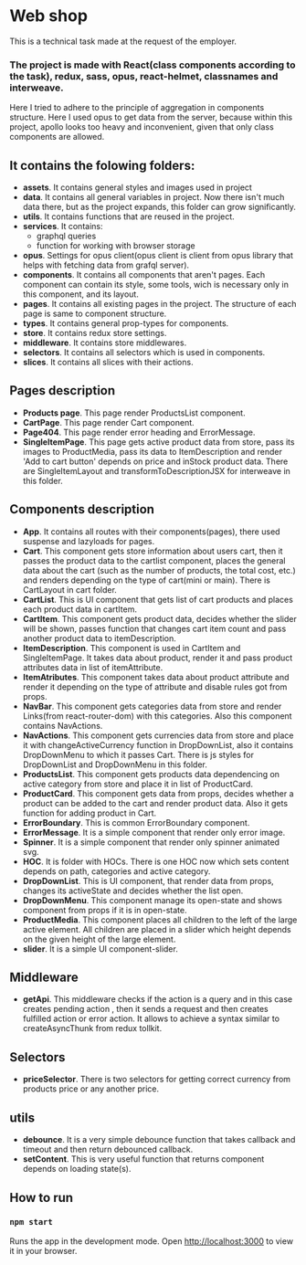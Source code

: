 
# Web shop
This is a technical task made at the request of the employer.

### The project is made with React(class components according to the task), redux, sass, opus, react-helmet, classnames and interweave. 
Here I tried to adhere to the principle of aggregation in components structure.
Here I used opus to get data from the server, because within this project, apollo looks too heavy and inconvenient, given that only class components are allowed.

## It contains the folowing folders:

- **assets**. It contains general styles and images used in project
- **data**. It contains all general variables in project. Now there isn't much data there, but as the project expands, this folder can grow significantly.
- **utils**. It contains functions that are reused in the project.
- **services**. It contains:
    - graphql queries
    - function for working with browser storage
- **opus**. Settings for opus client(opus client is client from opus library that helps with fetching data from grafql server).
- **components**. It contains all components that aren't pages. Each component can contain its style, some tools, wich is necessary only in this component, and its layout.
- **pages**. It contains all existing pages in the project. The structure of each page is same to component structure.
- **types**. It contains general prop-types for components.
- **store**. It contains redux store settings.
- **middleware**. It contains store middlewares.
- **selectors**. It contains all selectors which is used in components.
- **slices**. It contains all slices with their actions. 

## Pages description

- **Products page**. This page render ProductsList component.
- **CartPage**. This page render Cart component.
- **Page404**. This page render error heading and ErrorMessage.
- **SingleItemPage**. This page gets active product data from store, pass its images to ProductMedia, pass its data to ItemDescription and render 'Add to cart button' depends on price and inStock product data. There are SingleItemLayout and transformToDescriptionJSX for interweave in this folder.

## Components description

- **App**. It contains all routes with their components(pages), there used suspense and lazyloads for pages.
- **Cart**. This component gets store information about users cart, then it passes the product data to the cartlist component, places the general data about the cart (such as the number of products, the total cost, etc.) and renders depending on the type of cart(mini or main). There is CartLayout in cart folder.
- **CartList**. This is UI component that gets list of cart products and places each product data in cartItem.
- **CartItem**. This component gets product data, decides whether the slider will be shown, passes function that changes cart item count and pass another product data to itemDescription.
- **ItemDescription**. This component is used in CartItem and SingleItemPage. It takes data about product, render it and pass product attributes data in list of itemAttribute.
- **ItemAtributes**. This component takes data about product attribute and render it depending on the type of attribute and disable rules got from props.
- **NavBar**. This component gets categories data from store and render Links(from react-router-dom) with this categories. Also this component contains NavActions.
- **NavActions**. This component gets currencies data from store and place it with changeActiveCurrency function in DropDownList, also it contains DropDownMenu to which it passes Cart. There is js styles for DropDownList and DropDownMenu in this folder.
- **ProductsList**. This component gets products data dependencing on active category from store and place it in list of ProductCard.
- **ProductCard**. This component gets data from props, decides whether a product can be added to the cart and render product data. Also it gets function for adding product in Cart.
- **ErrorBoundary**. This is common ErrorBoundary component.
- **ErrorMessage**. It is a simple component that render only error image.
- **Spinner**. It is a simple component that render only spinner animated svg.
- **HOC**. It is folder with HOCs. There is one HOC now which sets content depends on path, categories and active category.
- **DropDownList**. This is UI component, that render data from props, changes its activeState and decides whether the list open.
- **DropDownMenu**. This component manage its open-state and shows component from props if it is in open-state.
- **ProductMedia**. This component places all children to the left of the large active element. All children are placed in a slider which height depends on the given height of the large element.
- **slider**. It is a simple UI component-slider.

## Middleware
- **getApi**. This middleware checks if the action is a query and in this case creates pending action , then it sends a request and then creates fulfilled action or error action. It allows to achieve a syntax similar to createAsyncThunk from redux tollkit.

## Selectors
- **priceSelector**. There is two selectors for getting correct currency from products price or any another price.

## utils
- **debounce**. It is a very simple debounce function that takes callback and timeout and then return debounced callback.
- **setContent**. This is very useful function that returns component depends on loading state(s). 

## How to run

### `npm start`

Runs the app in the development mode.
Open [http://localhost:3000](http://localhost:3000) to view it in your browser.

